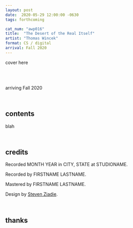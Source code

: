 ```yaml
---
layout: post
date:  2020-05-29 12:00:00 -0630
tags: forthcoming

cat_num: "awp016"
title:  "The Desert of the Real Itself"
artist: "Thomas Wincek"
format: CS / digital
arrival: Fall 2020
---
```


cover here

<br/>

<br/>arriving Fall 2020

<br/>

## contents

blah

<br/>

## credits

Recorded MONTH YEAR in CITY, STATE at STUDIONAME.

Recorded by FIRSTNAME LASTNAME.

Mastered by FIRSTNAME LASTNAME.

Design by [Steven Ziadie](http://s-ziadie.com/).

<br/>

## thanks
